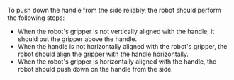 To push down the handle from the side reliably, the robot should perform the following steps:
- When the robot's gripper is not vertically aligned with the handle, it should put the gripper above the handle.
- When the handle is not horizontally aligned with the robot's gripper, the robot should align the gripper with the handle horizontally.
- When the robot's gripper is horizontally aligned with the handle, the robot should push down on the handle from the side.